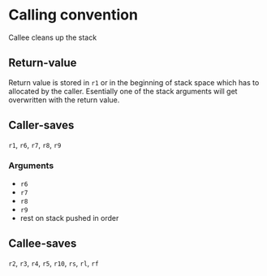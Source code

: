 # Calling convention

Callee cleans up the stack

## Return-value

Return value is stored in `r1` or in the beginning of stack space
which has to allocated by the caller. Esentially one of the stack arguments will get overwritten
with the return value.

## Caller-saves

`r1`, `r6`, `r7`, `r8`, `r9`

### Arguments

- `r6`
- `r7`
- `r8`
- `r9`
- rest on stack pushed in order

## Callee-saves

`r2`, `r3`, `r4`, `r5`, `r10`, `rs`, `rl`, `rf`
